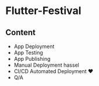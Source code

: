 # Flutter-Festival

## Content
- App Deployment
- App Testing
- App Publishing
- Manual Deployment hassel
- CI/CD Automated Deployment ❤️
- Q/A
